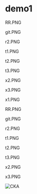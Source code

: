 # demo1

RR.PNG

git.PNG

r2.PNG

t1.PNG

t2.PNG

t3.PNG

x2.PNG

x3.PNG

x1.PNG

RR.PNG

git.PNG

r2.PNG

t1.PNG

t2.PNG

t3.PNG

x2.PNG

x3.PNG

![CKA](../img/certified-kubernetes-administrator.png)


